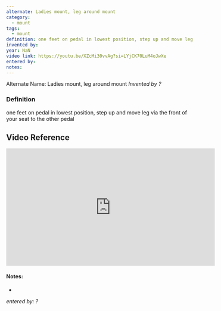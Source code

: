 ```yaml
---
alternate: Ladies mount, leg around mount
category:
  - mount
tags:
  - mount
definition: one feet on pedal in lowest position, step up and move leg via the front of your seat to the other pedal
invented by: 
year: NaN
video link: https://youtu.be/XZcMi30vvAg?si=LYjCK70LuM4oJwXe
entered by: 
notes: 
---
```

Alternate Name: Ladies mount, leg around mount
*Invented by ?*

### Definition
one feet on pedal in lowest position, step up and move leg via the front of your seat to the other pedal

## Video Reference

<iframe width="560" height="315" src="https://www.youtube.com/embed/XZcMi30vvAg?si=T612aDR0Nf-JRq_0" title="YouTube video player" frameborder="0" allow="accelerometer; autoplay; clipboard-write; encrypted-media; gyroscope; picture-in-picture; web-share" referrerpolicy="strict-origin-when-cross-origin" allowfullscreen></iframe>

#### Notes:
- 
*entered by: ?*
